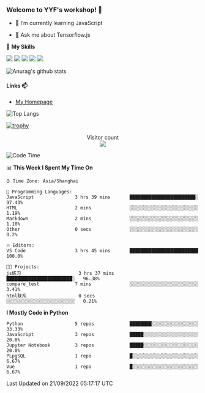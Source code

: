 ### Welcome to YYF's workshop! 👋

<!--
**YifeiYang210/YifeiYang210** is a ✨ _special_ ✨ repository because its `README.md` (this file) appears on your GitHub profile.

Here are some ideas to get you started:

- 🔭 I’m currently working on ...
- 🌱 I’m currently learning ...
- 👯 I’m looking to collaborate on ...
- 🤔 I’m looking for help with ...
- 💬 Ask me about ...
- 📫 How to reach me: ...
- 😄 Pronouns: ...
- ⚡ Fun fact: ...
-->

- 🌱 I’m currently learning JavaScript

- 💬 Ask me about Tensorflow.js

🌟 **My Skills**
<!-- [![](https://img.shields.io/badge/{徽标标题}-{徽标内容}-{徽标颜色}.svg)]({linkUrl}) -->

![](https://img.shields.io/badge/-Python-3f7fbd?logo=Python&logoColor=fff)
![](https://img.shields.io/badge/-DeepLearning-3f7fbd?logo=Pandas&logoColor=fff)
![](https://img.shields.io/badge/-Wechat-3f7fbd?logo=Wechat&logoColor=fff)
![](https://img.shields.io/badge/-C%2B%2B-3f7fbd?logo=C%2B%2B&logoColor=fff)
![](https://img.shields.io/badge/-JavaScript-3f7fbd?logo=JavaScript&logoColor=fff)

![Anurag's github stats](https://github-readme-stats.vercel.app/api?username=YifeiYang210&theme=maroongold)



#### Links 📫

* [My Homepage](https://YifeiYang210.github.io/blog/)

![Top Langs](https://github-readme-stats.vercel.app/api/top-langs/?username=YifeiYang210&hide=roff,c)

[![trophy](https://github-profile-trophy.vercel.app/?username=YifeiYang210&theme=dracula&row=2&column=3)](https://github.com/ryo-ma/github-profile-trophy)

<p align="center"> 
  Visitor count<br>
  <img src="https://profile-counter.glitch.me/YifeiYang210/count.svg" />
</p>

<!--START_SECTION:waka-->
![Code Time](http://img.shields.io/badge/Code%20Time-1%2C133%20hrs%2044%20mins-blue)

📊 **This Week I Spent My Time On** 

```text
⌚︎ Time Zone: Asia/Shanghai

💬 Programming Languages: 
JavaScript               3 hrs 39 mins       ████████████████████████░   97.43% 
HTML                     2 mins              ░░░░░░░░░░░░░░░░░░░░░░░░░   1.19% 
Markdown                 2 mins              ░░░░░░░░░░░░░░░░░░░░░░░░░   1.18% 
Other                    0 secs              ░░░░░░░░░░░░░░░░░░░░░░░░░   0.2%

🔥 Editors: 
VS Code                  3 hrs 45 mins       █████████████████████████   100.0%

🐱‍💻 Projects: 
js练习                     3 hrs 37 mins       ████████████████████████░   96.38% 
compare_test             7 mins              ░░░░░░░░░░░░░░░░░░░░░░░░░   3.41% 
htnl联系                   0 secs              ░░░░░░░░░░░░░░░░░░░░░░░░░   0.21%

```

**I Mostly Code in Python** 

```text
Python                   5 repos             ████████░░░░░░░░░░░░░░░░░   33.33% 
JavaScript               3 repos             █████░░░░░░░░░░░░░░░░░░░░   20.0% 
Jupyter Notebook         3 repos             █████░░░░░░░░░░░░░░░░░░░░   20.0% 
PLpgSQL                  1 repo              █░░░░░░░░░░░░░░░░░░░░░░░░   6.67% 
Vue                      1 repo              █░░░░░░░░░░░░░░░░░░░░░░░░   6.67%

```



 Last Updated on 21/09/2022 05:17:17 UTC
<!--END_SECTION:waka-->


